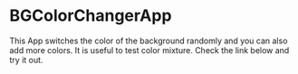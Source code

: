 # BGColorChangerApp
This App switches the color of the background randomly  and you can also add more colors. It is useful to test color mixture. Check the link below and try it out.
